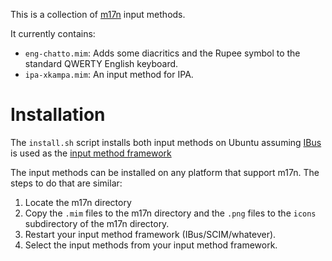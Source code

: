 This is a collection of [m17n](http://www.nongnu.org/m17n/) input methods.

It currently contains:
* `eng-chatto.mim`: Adds some diacritics and the Rupee symbol to the standard
  QWERTY English keyboard.
* `ipa-xkampa.mim`: An input method for IPA.

# Installation

The `install.sh` script installs both input methods on Ubuntu assuming
[IBus](https://code.google.com/p/ibus/) is used as the
[input method framework](http://fedoraproject.org/wiki/I18N/InputMethods)

The input methods can be installed on any platform that support m17n. The steps
to do that are similar:
1.  Locate the m17n directory
2.  Copy the `.mim` files to the m17n directory and the `.png` files to the
    `icons` subdirectory of the m17n directory.
3.  Restart your input method framework (IBus/SCIM/whatever).
4.  Select the input methods from your input method framework.
